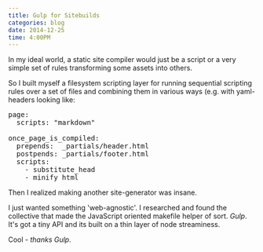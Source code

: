 ```yaml
---
title: Gulp for Sitebuilds
categories: blog
date: 2014-12-25
time: 4:00PM
---
```


In my ideal world, a static site compiler would just be a script or a very simple set of rules transforming some assets into others.  

So I built myself a filesystem scripting layer for running sequential scripting rules over a set of files and combining them in various ways (e.g. with yaml-headers looking like:

<pre class='sh_yaml'>
page:
  scripts: "markdown"

once_page_is_compiled: 
  prepends:  _partials/header.html
  postpends: _partials/footer.html
  scripts:
    - substitute_head
    - minify_html
</pre>

Then I realized making another site-generator was insane. 

I just wanted something 'web-agnostic'. I researched and found the collective that made the JavaScript oriented makefile helper of sort. _Gulp_.  It's got a tiny API and its built on a thin layer of node streaminess. 

Cool - _thanks Gulp_.

